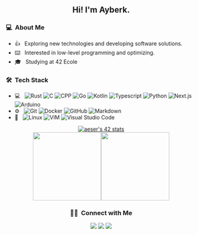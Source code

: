 <h2 align="center">Hi! I'm Ayberk.</h2>

<h3> 💻 &nbsp;About Me </h3>

- 👍 &nbsp; Exploring new technologies and developing software solutions.
- ⌨️  &nbsp; Interested in low-level programming and optimizing.
- 🎓 &nbsp; Studying at 42 Ecole
<h3> 🛠 &nbsp;Tech Stack</h3>

- 💻 &nbsp;
  ![Rust](https://img.shields.io/badge/-Rust-111111?style=flat&logo=rust)
  ![C](https://img.shields.io/badge/-C-111111?style=flat&logo=c)
  ![CPP](https://img.shields.io/badge/-C++-111111?style=flat&logo=cplusplus)
  ![Go](https://img.shields.io/badge/-Go-111111?style=flat&logo=go)
  ![Kotlin](https://img.shields.io/badge/-Kotlin-111111?style=flat&logo=kotlin)
  ![Typescript](https://img.shields.io/badge/-Typescript-111111?style=flat&logo=typescript)
  ![Python](https://img.shields.io/badge/-Python-111111?style=flat&logo=python)
  ![Next.js](https://img.shields.io/badge/-Next.js-111111?style=flat&logo=next.js)
  ![Arduino](https://img.shields.io/badge/-Arduino-111111?style=flat&logo=arduino)
- ⚙️ &nbsp;
  ![Git](https://img.shields.io/badge/-Git-111111?style=flat&logo=git)
  ![Docker](https://img.shields.io/badge/-Docker-111111?style=flat&logo=docker)
  ![GitHub](https://img.shields.io/badge/-GitHub-111111?style=flat&logo=github)
  ![Markdown](https://img.shields.io/badge/-Markdown-111111?style=flat&logo=markdown)
- 🔧 &nbsp;
  ![Linux](https://img.shields.io/badge/-Linux-111111?style=flat&logo=linux&logoColor=ffffff)
  ![VIM](https://img.shields.io/badge/-VIM-111111?style=flat&logo=vim&logoColor=00a646)
  ![Visual Studio Code](https://img.shields.io/badge/-Visual%20Studio%20Code-111111?style=flat&logo=visual-studio-code&logoColor=007ACC)

<p align="center">
  <a href="https://github.com/JaeSeoKim/badge42"><img src="https://badge42.vercel.app/api/v2/cl3rntgx5000609jnc3982t3s/stats?cursusId=21&coalitionId=undefined" alt="aeser's 42 stats" /></a><br>
<a href="https://github.com/cryonayes"><img height="180em" src="https://github-readme-stats.vercel.app/api?username=cryonayes&show_icons=true&theme=radical" /><img height="180em" src="https://github-readme-stats-eight-theta.vercel.app/api/top-langs/?username=cryonayes&theme=radical&layout=compact&exclude_lang=java+r" />
</a>
</p>
<h3 align="center"> 🤝🏻 &nbsp;Connect with Me </h3>
<p align="center">
<a href="https://www.linkedin.com/in/cryonayes"><img src="https://img.shields.io/badge/-LinkedIn-0077B5?style=flat-square&logo=Linkedin&logoColor=white"/></a>
<a href="https://www.twitter.com/cryonayes"><img src="https://img.shields.io/badge/-Twitter-0077B5?style=flat-square&logo=Twitter&logoColor=white"/></a>
<a href="mailto:cryonayes@gmail.com"><img src="https://img.shields.io/badge/-Gmail-D14836?style=flat-square&logo=Gmail&logoColor=white"/></a>

